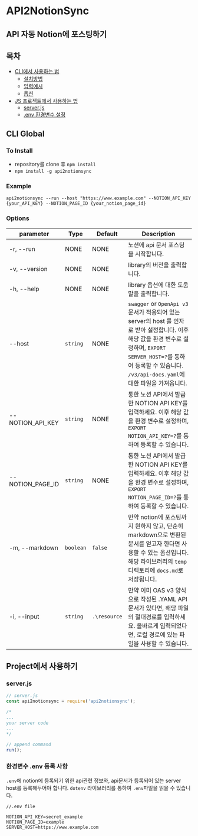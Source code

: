 # API2NotionSync

## API 자동 Notion에 포스팅하기

## 목차

- [CLI에서 사용하는 법](#cli-global)
	- [설치방법](#to-install)
	- [입력예시](#example)
	- [옵션](#options)
- [JS 프로젝트에서 사용하는 법](#project에서-사용하기)
	- [server.js](#serverjs)
	- [.env 환경변수 설정](#환경변수-env-등록-사항)

## CLI Global

### To Install
- repository를 clone 후 `npm install`
- `npm install -g api2notionsync`

### Example
```
api2notionsync --run --host "https://www.example.com" --NOTION_API_KEY {your_API_KEY} --NOTION_PAGE_ID {your_notion_page_id}
```

### Options
| parameter | Type | Default | Description |
| --- | --- | --- | --- |
| -r, --run | NONE | NONE | 노션에 api 문서 포스팅을 시작합니다. |
| -v, --version | NONE | NONE | library의 버전을 출력합니다. |
| -h, --help | NONE | NONE | library 옵션에 대한 도움말을 출력합니다. |
| --host | `string` | NONE | `swagger` or `OpenApi v3` 문서가 적용되어 있는 server의 host 를 인자로 받아 설정합니다. 이후 해당 값을 환경 변수로 설정하며, `EXPORT SERVER_HOST=?`를 통하여 등록할 수 있습니다. `/v3/api-docs.yaml`에 대한 파일을 가져옵니다.  | 
| --NOTION_API_KEY | `string` | NONE | 통한 노션 API에서 발급한 NOTION API KEY를 입력하세요. 이후 해당 값을 환경 변수로 설정하며, `EXPORT NOTION_API_KEY=?`를 통하여 등록할 수 있습니다. |
| --NOTION_PAGE_ID | `string` | NONE | 통한 노션 API에서 발급한 NOTION API KEY를 입력하세요. 이후 해당 값을 환경 변수로 설정하며, `EXPORT NOTION_PAGE_ID=?`를 통하여 등록할 수 있습니다. |
| -m, --markdown | `boolean` | `false` | 만약 notion에 포스팅까지 원하지 않고, 단순히 markdown으로 변환된 문서를 얻고자 한다면 사용할 수 있는 옵션입니다. 해당 라이브러리의 `temp` 디렉토리에 `docs.md`로 저장됩니다. |
| -i, --input | `string` | `.\resource` | 만약 이미 OAS v3 양식으로 작성된 .YAML API문서가 있다면, 해당 파일의 절대경로를 입력하세요. 올바르게 입력되었다면, 로컬 경로에 있는 파일을 사용할 수 있습니다. |

## Project에서 사용하기

### server.js
```js
// server.js
const api2notionsync = require('api2notionsync');

/* 
...
your server code
...
*/

// append command
run();
```
### 환경변수 .env 등록 사항

`.env`에 notion에 등록되기 위한 api관련 정보와, api문서가 등록되어 있는 server host를 등록해두어야 합니다.
`dotenv` 라이브러리를 통하여 `.env`파일을 읽을 수 있습니다.
``` properties
//.env file

NOTION_API_KEY=secret_example
NOTION_PAGE_ID=example
SERVER_HOST=https://www.example.com
```
